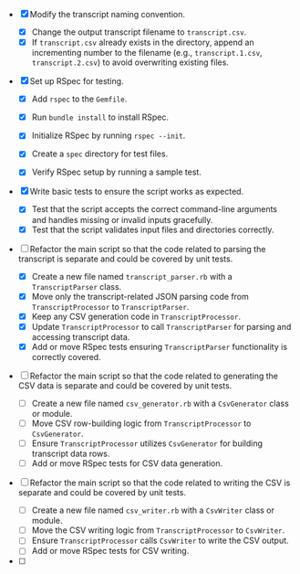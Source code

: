 - [x] Modify the transcript naming convention.

  - [x] Change the output transcript filename to `transcript.csv`.
  - [x] If `transcript.csv` already exists in the directory, append an incrementing number to the filename (e.g., `transcript.1.csv`, `transcript.2.csv`) to avoid overwriting existing files.

- [x] Set up RSpec for testing.

  - [x] Add `rspec` to the `Gemfile`.

  - [x] Run `bundle install` to install RSpec.

  - [x] Initialize RSpec by running `rspec --init`.

  - [x] Create a `spec` directory for test files.

  - [x] Verify RSpec setup by running a sample test.

- [x] Write basic tests to ensure the script works as expected.

  - [x] Test that the script accepts the correct command-line arguments and handles missing or invalid inputs gracefully.
  - [x] Test that the script validates input files and directories correctly.

- [ ] Refactor the main script so that the code related to parsing the transcript is separate and could be covered by unit tests.
  - [x] Create a new file named `transcript_parser.rb` with a `TranscriptParser` class.
  - [x] Move only the transcript-related JSON parsing code from `TranscriptProcessor` to `TranscriptParser`.
  - [x] Keep any CSV generation code in `TranscriptProcessor`.
  - [x] Update `TranscriptProcessor` to call `TranscriptParser` for parsing and accessing transcript data.
  - [x] Add or move RSpec tests ensuring `TranscriptParser` functionality is correctly covered.

- [ ] Refactor the main script so that the code related to generating the CSV data is separate and could be covered by unit tests.
  - [ ] Create a new file named `csv_generator.rb` with a `CsvGenerator` class or module.
  - [ ] Move CSV row-building logic from `TranscriptProcessor` to `CsvGenerator`.
  - [ ] Ensure `TranscriptProcessor` utilizes `CsvGenerator` for building transcript data rows.
  - [ ] Add or move RSpec tests for CSV data generation.

- [ ] Refactor the main script so that the code related to writing the CSV is separate and could be covered by unit tests.
  - [ ] Create a new file named `csv_writer.rb` with a `CsvWriter` class or module.
  - [ ] Move the CSV writing logic from `TranscriptProcessor` to `CsvWriter`.
  - [ ] Ensure `TranscriptProcessor` calls `CsvWriter` to write the CSV output.
  - [ ] Add or move RSpec tests for CSV writing.

- [ ] 
